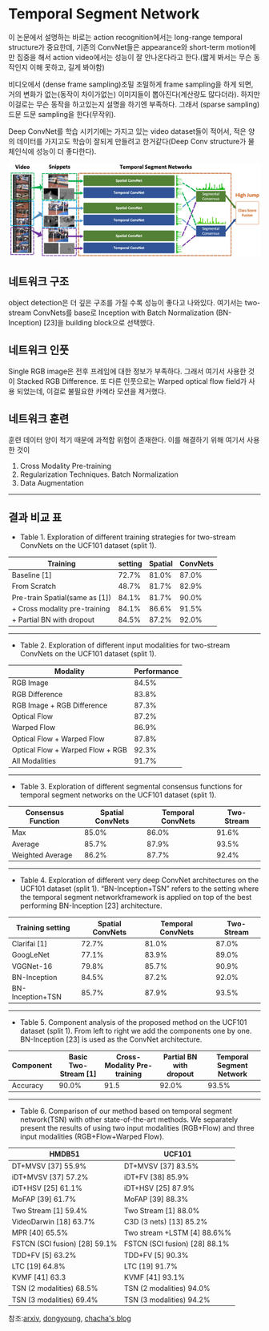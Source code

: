 # Temporal Segment Network

이 논문에서 설명하는 바로는 action recognition에서는 long-range temporal structure가 중요한데, 기존의 ConvNet들은 appearance와 short-term motion에만 집중을 해서 action video에서는 성능이 잘 안나온다라고 한다.(짧게 봐서는 무슨 동작인지 이해 못하고, 길게 봐야함)

비디오에서 (dense frame sampling)조밀 조밀하게 frame sampling을 하게 되면, 거의 변화가 없는(동작이 차이가없는) 이미지들이 뽑아진다(계산량도 많다더라). 하지만 이걸로는 무슨 동작을 하고있는지 설명을 하기엔 부족하다. 그래서 (sparse sampling) 드문 드문 sampling을 한다(무작위).

Deep ConvNet를 학습 시키기에는 가지고 있는 video dataset들이 적어서, 적은 양의 데이터를 가지고도 학습이 잘되게 만들려고 한거같다(Deep Conv structure가 물체인식에 성능이 더 좋다한다).

![TSN](./image/TSN.png "TSN")

## 네트워크 구조

object detection은 더 깊은 구조를 가질 수록 성능이 좋다고 나와있다. 여기서는 two-stream ConvNets를 base로 Inception with Batch Normalization (BN-Inception) [23]을 building block으로 선택헸다. 

## 네트워크 인풋

Single RGB image은 전후 프레임에 대한 정보가 부족하다. 그래서 여기서 사용한 것이 Stacked RGB Difference.
또 다른 인풋으로는 Warped optical flow field가 사용 되었는데, 이걸로 불필요한 카메라 모션을 제거했다. 

## 네트워크 훈련

훈련 데이터 양이 적기 때문에 과적합 위험이 존재한다. 이를 해결하기 위해 여기서 사용한 것이 
1) Cross Modality Pre-training
2) Regularization Techniques. Batch Normalization
3) Data Augmentation

<hr/>

## **결과 비교 표**

* Table 1. Exploration of different training strategies for two-stream ConvNets on the UCF101 dataset (split 1).

|Training|setting|Spatial|ConvNets|
|------|---|---|---|
|Baseline [1]|72.7%|81.0%|87.0%|
|From Scratch|48.7%|81.7%|82.9%|
|Pre-train Spatial(same as [1])|84.1%|81.7%|90.0%|
|+ Cross modality pre-training|84.1%|86.6%|91.5%|
|+ Partial BN with dropout|84.5%|87.2%|92.0%|

<hr/>

* Table 2. Exploration of different input modalities for two-stream ConvNets on the
UCF101 dataset (split 1).

|Modality |Performance|
|------|---|
|RGB Image|84.5%|
|RGB Difference|83.8%|
|RGB Image + RGB Difference|87.3%|
|Optical Flow|87.2%|
|Warped Flow|86.9%|
|Optical Flow + Warped Flow|87.8%|
|Optical Flow + Warped Flow + RGB|92.3%|
|All Modalities |91.7%|

<hr/>

* Table 3. Exploration of different segmental consensus functions for temporal segment
networks on the UCF101 dataset (split 1).

|Consensus Function|Spatial ConvNets|Temporal ConvNets|Two-Stream|
|------|---|---|---|
|Max|85.0% |86.0%|91.6%|
|Average|85.7%|87.9%|93.5%|
|Weighted Average|86.2%|87.7%|92.4%|

<hr/>

* Table 4. Exploration of different very deep ConvNet architectures on the UCF101
dataset (split 1). “BN-Inception+TSN” refers to the setting where the temporal segment networkframework is applied on top of the best performing BN-Inception [23]
architecture.

|Training setting|Spatial ConvNets|Temporal ConvNets|Two-Stream|
|------|---|---|---|
|Clarifai [1] |72.7%|81.0%|87.0%|
|GoogLeNet |77.1%|83.9%|89.0%|
|VGGNet-16|79.8%|85.7%|90.9%|
|BN-Inception|84.5%|87.2%|92.0%|
|BN-Inception+TSN|85.7%|87.9%|93.5%|

<hr/>

* Table 5. Component analysis of the proposed method on the UCF101 dataset (split
1). From left to right we add the components one by one. BN-Inception [23] is used as
the ConvNet architecture.

|Component|Basic Two-Stream [1]|Cross-Modality Pre-training|Partial BN with dropout|Temporal Segment Network|
|------|---|---|---|---|
|Accuracy|90.0%|91.5|92.0%|93.5%|


<hr/>

* Table 6. Comparison of our method based on temporal segment network(TSN) with
other state-of-the-art methods. We separately present the results of using two input
modalities (RGB+Flow) and three input modalities (RGB+Flow+Warped Flow).

|HMDB51|UCF101|
|------|---|
|DT+MVSV [37] 55.9%|DT+MVSV [37] 83.5%|
|iDT+MVSV [37] 57.2%|iDT+FV [38] 85.9%|
|iDT+HSV [25] 61.1%|iDT+HSV [25] 87.9%|
|MoFAP [39] 61.7% |MoFAP [39] 88.3%|
|Two Stream [1] 59.4%|Two Stream [1] 88.0%|
|VideoDarwin [18] 63.7%|C3D (3 nets) [13] 85.2%|
|MPR [40] 65.5%|Two stream +LSTM [4] 88.6%%|
|FSTCN (SCI fusion) [28] 59.1%|FSTCN (SCI fusion) [28] 88.1%|
|TDD+FV [5] 63.2%|TDD+FV [5] 90.3%|
|LTC [19] 64.8% |LTC [19] 91.7%|
|KVMF [41] 63.3|KVMF [41] 93.1%|
|TSN (2 modalities) 68.5%|TSN (2 modalities) 94.0%|
|TSN (3 modalities) 69.4%|TSN (3 modalities) 94.2%|


참조:[arxiv](https://arxiv.org/pdf/1608.00859.pdf), [dongyoung](https://dongsarchive.tistory.com/63), [chacha's blog](https://chacha95.github.io/2019-07-02-VideoUnderstanding2/)